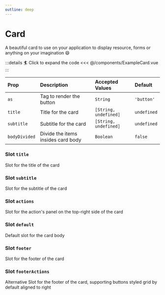 ```yaml
---
outline: deep
---
```


# Card

A beautiful card to use on your application to display resource, forms or anything on your imagination :smile:

<!--@include: ./parts/title-preview.md-->

<ExampleCard />

:::details :surfer: Click to expand the code
<<< @/components/ExampleCard.vue
:::

<!--@include: ./parts/title-props.md-->

| Prop          | Description                        | Accepted Values       | Default     |
|:--------------|:-----------------------------------|:----------------------|:------------|
| `as`          | Tag to render the button           | `String`              | `'button'`  |
| `title`       | Title for the card                 | `[String, undefined]` | `undefined` |
| `subtitle`    | Subtitle for the card              | `[String, undefined]` | `undefined` |
| `bodyDivided` | Divide the items insides card body | `Boolean`             | `false`     |


<!--@include: ./parts/title-slots.md-->

### Slot `title`

Slot for the title of the card

### Slot `subtitle`

Slot for the subtitle of the card

### Slot `actions`

Slot for the action's panel on the top-right side of the card

### Slot `default`

Default slot for the card body

### Slot `footer`

Slot for the footer of the card

### Slot `footerActions`

Alternative Slot for the footer of the card, supporting buttons styled grid by default aligned to right







